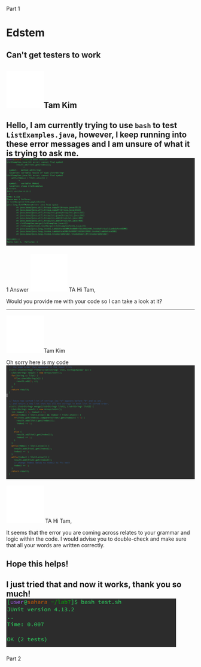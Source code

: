 Part 1
# Edstem

## Can't get testers to work

![Image](download.png)Tam Kim
---
Hello, I am currently trying to use `bash` to test `ListExamples.java`, however, I keep running into these error messages and I am unsure of what it is trying to ask me.
![Image](wrong.PNG)
---
1 Answer
![Image](download.png) TA
Hi Tam,

Would you provide me with your code so I can take a look at it?

---
![Image](download.png)Tam Kim

Oh sorry here is my code
![Image](wrong2.PNG)

![Image](download.png) TA
Hi Tam, 

It seems that the error you are coming across relates to your grammar and logic within the code. I would advise you to double-check and make sure that all your words are written correctly.

Hope this helps!
---
I just tried that and now it works, thank you so much!
![Image](works.PNG)
---
Part 2
